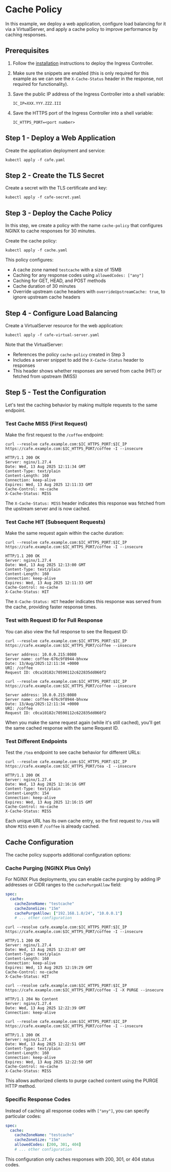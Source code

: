 # Cache Policy

In this example, we deploy a web application, configure load balancing for it via a VirtualServer, and apply a cache
policy to improve performance by caching responses.

## Prerequisites

1. Follow the [installation](https://docs.nginx.com/nginx-ingress-controller/installation/) instructions to deploy the Ingress Controller.
1. Make sure the snippets are enabled (this is only required for this example as we can see the `X-Cache-Status` header in the response, not required for functionality).
1. Save the public IP address of the Ingress Controller into a shell variable:

    ```shell
    IC_IP=XXX.YYY.ZZZ.III
    ```

1. Save the HTTPS port of the Ingress Controller into a shell variable:

    ```shell
    IC_HTTPS_PORT=<port number>
    ```

## Step 1 - Deploy a Web Application

Create the application deployment and service:

```shell
kubectl apply -f cafe.yaml
```

## Step 2 - Create the TLS Secret

Create a secret with the TLS certificate and key:

```shell
kubectl apply -f cafe-secret.yaml
```

## Step 3 - Deploy the Cache Policy

In this step, we create a policy with the name `cache-policy` that configures NGINX to cache responses for 30 minutes.

Create the cache policy:

```shell
kubectl apply -f cache.yaml
```

This policy configures:

- A cache zone named `testcache` with a size of 15MB
- Caching for any response codes using `allowedCodes: ["any"]`
- Caching for GET, HEAD, and POST methods
- Cache duration of 30 minutes
- Override upstream cache headers with `overrideUpstreamCache: true`, to ignore upstream cache headers

## Step 4 - Configure Load Balancing

Create a VirtualServer resource for the web application:

```shell
kubectl apply -f cafe-virtual-server.yaml
```

Note that the VirtualServer:

- References the policy `cache-policy` created in Step 3
- Includes a server snippet to add the `X-Cache-Status` header to responses
- This header shows whether responses are served from cache (HIT) or fetched from upstream (MISS)

## Step 5 - Test the Configuration

Let's test the caching behavior by making multiple requests to the same endpoint.

### Test Cache MISS (First Request)

Make the first request to the `/coffee` endpoint:

```shell
curl --resolve cafe.example.com:$IC_HTTPS_PORT:$IC_IP https://cafe.example.com:$IC_HTTPS_PORT/coffee -I --insecure

HTTP/1.1 200 OK
Server: nginx/1.27.4
Date: Wed, 13 Aug 2025 12:11:34 GMT
Content-Type: text/plain
Content-Length: 160
Connection: keep-alive
Expires: Wed, 13 Aug 2025 12:11:33 GMT
Cache-Control: no-cache
X-Cache-Status: MISS
```

The `X-Cache-Status: MISS` header indicates this response was fetched from the upstream server and is now cached.

### Test Cache HIT (Subsequent Requests)

Make the same request again within the cache duration:

```shell
curl --resolve cafe.example.com:$IC_HTTPS_PORT:$IC_IP https://cafe.example.com:$IC_HTTPS_PORT/coffee -I --insecure

HTTP/1.1 200 OK
Server: nginx/1.27.4
Date: Wed, 13 Aug 2025 12:13:00 GMT
Content-Type: text/plain
Content-Length: 160
Connection: keep-alive
Expires: Wed, 13 Aug 2025 12:11:33 GMT
Cache-Control: no-cache
X-Cache-Status: HIT
```

The `X-Cache-Status: HIT` header indicates this response was served from the cache, providing faster response times.

### Test with Request ID for Full Response

You can also view the full response to see the Request ID:

```shell
curl --resolve cafe.example.com:$IC_HTTPS_PORT:$IC_IP https://cafe.example.com:$IC_HTTPS_PORT/coffee --insecure

Server address: 10.0.0.215:8080
Server name: coffee-676c9f8944-bhvxw
Date: 13/Aug/2025:12:11:34 +0000
URI: /coffee
Request ID: c0ca10182c70590112c622835dd060f2
```

```shell
curl --resolve cafe.example.com:$IC_HTTPS_PORT:$IC_IP https://cafe.example.com:$IC_HTTPS_PORT/coffee --insecure

Server address: 10.0.0.215:8080
Server name: coffee-676c9f8944-bhvxw
Date: 13/Aug/2025:12:11:34 +0000
URI: /coffee
Request ID: c0ca10182c70590112c622835dd060f2
```

When you make the same request again (while it's still cached), you'll get the same cached response with the same Request ID.

### Test Different Endpoints

Test the `/tea` endpoint to see cache behavior for different URLs:

```shell
curl --resolve cafe.example.com:$IC_HTTPS_PORT:$IC_IP https://cafe.example.com:$IC_HTTPS_PORT/tea -I --insecure

HTTP/1.1 200 OK
Server: nginx/1.27.4
Date: Wed, 13 Aug 2025 12:16:16 GMT
Content-Type: text/plain
Content-Length: 154
Connection: keep-alive
Expires: Wed, 13 Aug 2025 12:16:15 GMT
Cache-Control: no-cache
X-Cache-Status: MISS

```

Each unique URL has its own cache entry, so the first request to `/tea` will show `MISS` even if `/coffee` is already cached.

## Cache Configuration

The cache policy supports additional configuration options:

### Cache Purging (NGINX Plus Only)

For NGINX Plus deployments, you can enable cache purging by adding IP addresses or CIDR ranges to the `cachePurgeAllow` field:

```yaml
spec:
  cache:
    cacheZoneName: "testcache"
    cacheZoneSize: "15m"
    cachePurgeAllow: ["192.168.1.0/24", "10.0.0.1"]
    # ... other configuration
```

```shell
curl --resolve cafe.example.com:$IC_HTTPS_PORT:$IC_IP https://cafe.example.com:$IC_HTTPS_PORT/coffee -I --insecure

HTTP/1.1 200 OK
Server: nginx/1.27.4
Date: Wed, 13 Aug 2025 12:22:07 GMT
Content-Type: text/plain
Content-Length: 160
Connection: keep-alive
Expires: Wed, 13 Aug 2025 12:19:29 GMT
Cache-Control: no-cache
X-Cache-Status: HIT
```

```shell
curl --resolve cafe.example.com:$IC_HTTPS_PORT:$IC_IP https://cafe.example.com:$IC_HTTPS_PORT/coffee -I -X PURGE --insecure

HTTP/1.1 204 No Content
Server: nginx/1.27.4
Date: Wed, 13 Aug 2025 12:22:39 GMT
Connection: keep-alive
```

```shell
curl --resolve cafe.example.com:$IC_HTTPS_PORT:$IC_IP https://cafe.example.com:$IC_HTTPS_PORT/coffee -I --insecure

HTTP/1.1 200 OK
Server: nginx/1.27.4
Date: Wed, 13 Aug 2025 12:22:51 GMT
Content-Type: text/plain
Content-Length: 160
Connection: keep-alive
Expires: Wed, 13 Aug 2025 12:22:50 GMT
Cache-Control: no-cache
X-Cache-Status: MISS
```

This allows authorized clients to purge cached content using the PURGE HTTP method.

### Specific Response Codes

Instead of caching all response codes with `["any"]`, you can specify particular codes:

```yaml
spec:
  cache:
    cacheZoneName: "testcache"
    cacheZoneSize: "15m"
    allowedCodes: [200, 301, 404]
    # ... other configuration
```

This configuration only caches responses with 200, 301, or 404 status codes.

